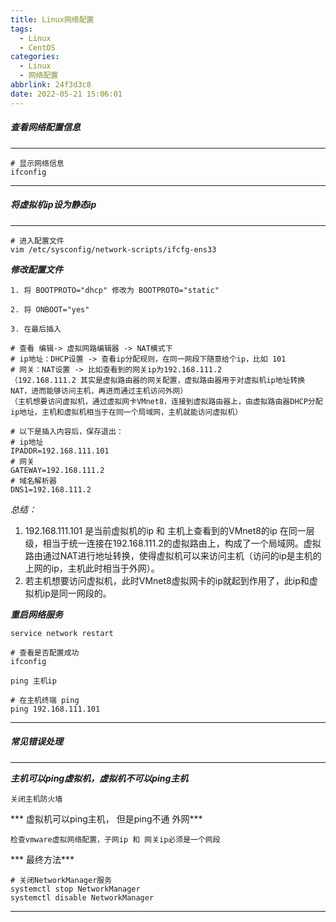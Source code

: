 ```yaml
---
title: Linux网络配置
tags:
  - Linux
  - CentOS
categories:
  - Linux
  - 网络配置
abbrlink: 24f3d3c8
date: 2022-05-21 15:06:01
---
```




##### 查看网络配置信息

---
```
# 显示网络信息
ifconfig
```
---



##### 将虚拟机ip设为静态ip

---
```shell
# 进入配置文件
vim /etc/sysconfig/network-scripts/ifcfg-ens33

```
***修改配置文件***
```
1. 将 BOOTPROTO="dhcp" 修改为 BOOTPROTO="static"

2. 将 ONBOOT="yes"

3. 在最后插入

# 查看 编辑-> 虚拟网路编辑器 -> NAT模式下
# ip地址：DHCP设置 -> 查看ip分配规则，在同一网段下随意给个ip，比如 101
# 网关：NAT设置 -> 比如查看到的网关ip为192.168.111.2
（192.168.111.2 其实是虚拟路由器的网关配置，虚拟路由器用于对虚拟机ip地址转换NAT，进而能够访问主机，再进而通过主机访问外网）
（主机想要访问虚拟机，通过虚拟网卡VMnet8，连接到虚拟路由器上，由虚拟路由器DHCP分配ip地址，主机和虚拟机相当于在同一个局域网，主机就能访问虚拟机）

# 以下是插入内容后，保存退出：
# ip地址
IPADDR=192.168.111.101
# 网关
GATEWAY=192.168.111.2
# 域名解析器
DNS1=192.168.111.2

```
*总结：*
1. 192.168.111.101 是当前虚拟机的ip 和 主机上查看到的VMnet8的ip 在同一层级，相当于统一连接在192.168.111.2的虚拟路由上，构成了一个局域网。虚拟路由通过NAT进行地址转换，使得虚拟机可以来访问主机（访问的ip是主机的上网的ip，主机此时相当于外网）。
2. 若主机想要访问虚拟机，此时VMnet8虚拟网卡的ip就起到作用了，此ip和虚拟机ip是同一网段的。


***重启网络服务***
```shell
service network restart

# 查看是否配置成功
ifconfig

ping 主机ip
```

```shell
# 在主机终端 ping
ping 192.168.111.101

```
---



##### 常见错误处理

---

***主机可以ping虚拟机，虚拟机不可以ping主机***
```
关闭主机防火墙
```

*** 虚拟机可以ping主机， 但是ping不通 外网***
```
检查vmware虚拟网络配置，子网ip 和 网关ip必须是一个网段
```

*** 最终方法***
```shell
# 关闭NetworkManager服务
systemctl stop NetworkManager
systemctl disable NetworkManager

```
---